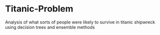 # Titanic-Problem
Analysis of what sorts of people were likely to survive in titanic shipwreck using decision trees and ensemble methods
